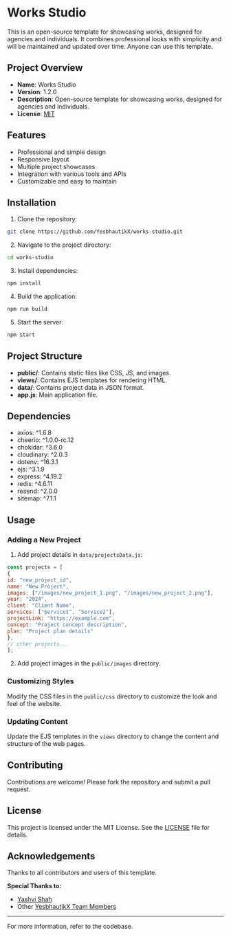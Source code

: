 # Works Studio

This is an open-source template for showcasing works, designed for agencies and individuals. It combines professional looks with simplicity and will be maintained and updated over time. Anyone can use this template.

## Project Overview

- **Name**: Works Studio
- **Version**: 1.2.0
- **Description**: Open-source template for showcasing works, designed for agencies and individuals.
- **License**: [MIT](https://github.com/YesbhautikX/works-studio/blob/main/LICENSE)

## Features

- Professional and simple design
- Responsive layout
- Multiple project showcases
- Integration with various tools and APIs
- Customizable and easy to maintain

## Installation

1. Clone the repository:
```sh
git clone https://github.com/YesbhautikX/works-studio.git
```

2. Navigate to the project directory:
```sh
cd works-studio
```

3. Install dependencies:
```sh
npm install
```

4. Build the application:
```sh
npm run build
```

5. Start the server:
```sh
npm start
```

## Project Structure

- **public/**: Contains static files like CSS, JS, and images.
- **views/**: Contains EJS templates for rendering HTML.
- **data/**: Contains project data in JSON format.
- **app.js**: Main application file.

## Dependencies

- axios: ^1.6.8
- cheerio: ^1.0.0-rc.12
- chokidar: ^3.6.0
- cloudinary: ^2.0.3
- dotenv: ^16.3.1
- ejs: ^3.1.9
- express: ^4.19.2
- redis: ^4.6.11
- resend: ^2.0.0
- sitemap: ^7.1.1

## Usage

### Adding a New Project

1. Add project details in `data/projectsData.js`:

```javascript:data/projectsData.js
const projects = [
{
id: "new_project_id",
name: "New Project",
images: ["/images/new_project_1.png", "/images/new_project_2.png"],
year: "2024",
client: "Client Name",
services: ["Service1", "Service2"],
projectLink: "https://example.com",
concept: "Project concept description",
plan: "Project plan details"
},
// other projects...
];
```

2. Add project images in the `public/images` directory.

### Customizing Styles

Modify the CSS files in the `public/css` directory to customize the look and feel of the website.

### Updating Content

Update the EJS templates in the `views` directory to change the content and structure of the web pages.

## Contributing

Contributions are welcome! Please fork the repository and submit a pull request.

## License

This project is licensed under the MIT License. See the [LICENSE](https://github.com/YesbhautikX/works-studio/blob/main/LICENSE) file for details.

## Acknowledgements

Thanks to all contributors and users of this template.

**Special Thanks to:**
- [Yashvi Shah](<https://www.linkedin.com/in/yashvidotdev/>)
- Other [YesbhautikX Team Members](<https://www.linkedin.com/company/yesbhautikx>)

---

For more information, refer to the codebase.
